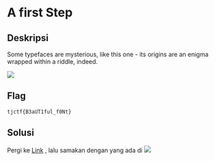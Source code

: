 # A first Step

## Deskripsi
Some typefaces are mysterious, like this one - its origins are an enigma wrapped within a riddle, indeed.

![](https://github.com/nissyua/TJCTF2020/blob/master/Cryptography/Circles/circles.png)

## Flag

```
tjctf{B3aUT1ful_f0Nt}
```

## Solusi

Pergi ke [Link](https://www.fonts.com/font/ultimate-symbol/usf-circular-designs/regular) , lalu samakan dengan yang ada di ![](https://github.com/nissyua/TJCTF2020/blob/master/Cryptography/Circles/circles.png) 